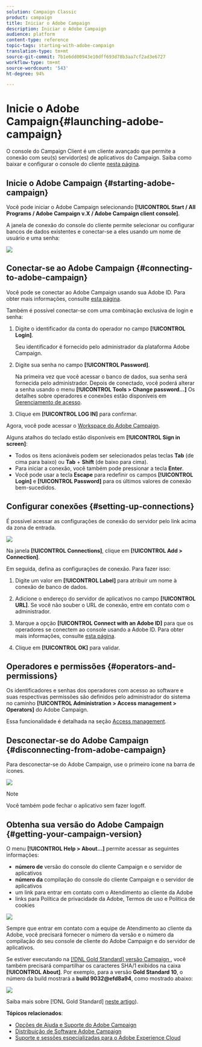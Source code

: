 ```yaml
---
solution: Campaign Classic
product: campaign
title: Iniciar o Adobe Campaign
description: Iniciar o Adobe Campaign
audience: platform
content-type: reference
topic-tags: starting-with-adobe-campaign
translation-type: tm+mt
source-git-commit: 7b1e6dd00943e10dff693d78b3aa7cf2ad3e6727
workflow-type: tm+mt
source-wordcount: '543'
ht-degree: 94%

---
```



# Inicie o Adobe Campaign{#launching-adobe-campaign}

O console do Campaign Client é um cliente avançado que permite a conexão com seu(s) servidor(es) de aplicativos do Campaign. Saiba como baixar e configurar o console do cliente [nesta página](../../installation/using/installing-the-client-console.md).

## Inicie o Adobe Campaign {#starting-adobe-campaign}

Você pode iniciar o Adobe Campaign selecionando **[!UICONTROL Start / All Programs / Adobe Campaign v.X / Adobe Campaign client console]**.

A janela de conexão do console do cliente permite selecionar ou configurar bancos de dados existentes e conectar-se a eles usando um nome de usuário e uma senha:

![](assets/acc-logon.png)

## Conectar-se ao Adobe Campaign {#connecting-to-adobe-campaign}

Você pode se conectar ao Adobe Campaign usando sua Adobe ID. Para obter mais informações, consulte [esta página](../../integrations/using/about-adobe-id.md).

Também é possível conectar-se com uma combinação exclusiva de login e senha:

1. Digite o identificador da conta do operador no campo **[!UICONTROL Login]**.

   Seu identificador é fornecido pelo administrador da plataforma Adobe Campaign.

1. Digite sua senha no campo **[!UICONTROL Password]**.

   Na primeira vez que você acessar o banco de dados, sua senha será fornecida pelo administrador. Depois de conectado, você poderá alterar a senha usando o menu **[!UICONTROL Tools > Change password...]** Os detalhes sobre operadores e conexões estão disponíveis em [Gerenciamento de acesso](../../platform/using/access-management.md).

1. Clique em **[!UICONTROL LOG IN]** para confirmar.<!--You can also press the **Enter** key to launch connection.-->

Agora, você pode acessar o [Workspace do Adobe Campaign](../../platform/using/adobe-campaign-workspace.md).

Alguns atalhos do teclado estão disponíveis em **[!UICONTROL Sign in screen]**:
* Todos os itens acionáveis podem ser selecionados pelas teclas **Tab** (de cima para baixo) ou **Tab** + **Shift** (de baixo para cima).
* Para iniciar a conexão, você também pode pressionar a tecla **Enter**.
* Você pode usar a tecla **Escape** para redefinir os campos **[!UICONTROL Login]** e **[!UICONTROL Password]** para os últimos valores de conexão bem-sucedidos.

## Configurar conexões {#setting-up-connections}

É possível acessar as configurações de conexão do servidor pelo link acima da zona de entrada.

![](assets/s_ncs_user_connections_management.png)

Na janela **[!UICONTROL Connections]**, clique em **[!UICONTROL Add > Connection]**.

Em seguida, defina as configurações de conexão. Para fazer isso:

1. Digite um valor em **[!UICONTROL Label]** para atribuir um nome à conexão de banco de dados.

1. Adicione o endereço do servidor de aplicativos no campo **[!UICONTROL URL]**. Se você não souber o URL de conexão, entre em contato com o administrador.

1. Marque a opção **[!UICONTROL Connect with an Adobe ID]** para que os operadores se conectem ao console usando a Adobe ID. Para obter mais informações, consulte [esta página](../../integrations/using/about-adobe-id.md).

1. Clique em **[!UICONTROL OK]** para validar.

## Operadores e permissões {#operators-and-permissions}

Os identificadores e senhas dos operadores com acesso ao software e suas respectivas permissões são definidos pelo administrador do sistema no caminho **[!UICONTROL Administration > Access management > Operators]** do Adobe Campaign.

Essa funcionalidade é detalhada na seção [Access management](../../platform/using/access-management.md).

## Desconectar-se do Adobe Campaign {#disconnecting-from-adobe-campaign}

Para desconectar-se do Adobe Campaign, use o primeiro ícone na barra de ícones.

![](assets/s_ncs_user_deconnexion.png)

>[!NOTE]
>
>Você também pode fechar o aplicativo sem fazer logoff.

## Obtenha sua versão do Adobe Campaign {#getting-your-campaign-version}

O menu **[!UICONTROL Help > About...]** permite acessar as seguintes informações:

* **número de** versão do console do cliente Campaign e o servidor de aplicativos
* **número da** compilação do console do cliente Campaign e o servidor de aplicativos
* um link para entrar em contato com o Atendimento ao cliente da Adobe
* links para Política de privacidade da Adobe, Termos de uso e Política de cookies

![](assets/about-acc.png)

Sempre que entrar em contato com a equipe de Atendimento ao cliente da Adobe, você precisará fornecer o número da versão e o número da compilação do seu console de cliente do Adobe Campaign e do servidor de aplicativos.

Se estiver executando na [ [!DNL Gold Standard] versão Campaign ](../../rn/using/gold-standard.md), você também precisará compartilhar os caracteres SHA/1 exibidos na caixa **[!UICONTROL About]**. Por exemplo, para a versão **Gold Standard 10**, o número da build mostrará a **build 9032@efd8a94**, como mostrado abaixo:

![](assets/about-acc-gs.png)

Saiba mais sobre [!DNL Gold Standard] [neste artigo](../../rn/using/gs-overview.md)).

**Tópicos relacionados**:

* [Opções de Ajuda e Suporte do Adobe Campaign](../../support.md)
* [Distribuição de Software Adobe Campaign](https://experience.adobe.com/#/downloads/content/software-distribution/br/campaign.html)
* [Suporte e sessões especializadas para o Adobe Experience Cloud](https://helpx.adobe.com/br/enterprise/admin-guide.html/enterprise/using/support-for-experience-cloud.ug.html)
